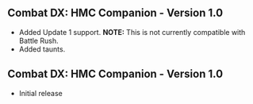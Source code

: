## Combat DX: HMC Companion - Version 1.0
- Added Update 1 support. **NOTE:** This is not currently compatible with Battle Rush.
- Added taunts.

## Combat DX: HMC Companion - Version 1.0
- Initial release
